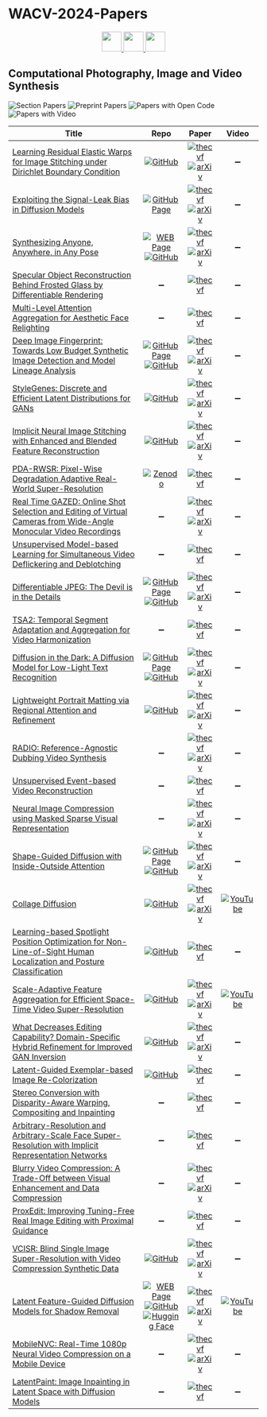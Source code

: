 # WACV-2024-Papers

<div align="center">
    <a href="https://github.com/DmitryRyumin/WACV-2024-Papers/blob/main/sections/biometrics_face_gesture_body_pose.md">
        <img src="https://cdn.jsdelivr.net/gh/DmitryRyumin/NewEraAI-Papers@main/images/left.svg" width="40" alt="" />
    </a>
    <a href="https://github.com/DmitryRyumin/WACV-2024-Papers/">
        <img src="https://cdn.jsdelivr.net/gh/DmitryRyumin/NewEraAI-Papers@main/images/home.svg" width="40" alt="" />
    </a>
    <a href="https://github.com/DmitryRyumin/WACV-2024-Papers/blob/main/sections/datasets_and_evaluations.md">
        <img src="https://cdn.jsdelivr.net/gh/DmitryRyumin/NewEraAI-Papers@main/images/right.svg" width="40" alt="" />
    </a>
</div>

## Computational Photography, Image and Video Synthesis

![Section Papers](https://img.shields.io/badge/Section%20Papers-32-42BA16) ![Preprint Papers](https://img.shields.io/badge/Preprint%20Papers-20-b31b1b) ![Papers with Open Code](https://img.shields.io/badge/Papers%20with%20Open%20Code-16-1D7FBF) ![Papers with Video](https://img.shields.io/badge/Papers%20with%20Video-3-FF0000)

| **Title** | **Repo** | **Paper** | **Video** |
|-----------|:--------:|:---------:|:---------:|
| [Learning Residual Elastic Warps for Image Stitching under Dirichlet Boundary Condition](https://openaccess.thecvf.com/content/WACV2024/html/Kim_Learning_Residual_Elastic_Warps_for_Image_Stitching_Under_Dirichlet_Boundary_WACV_2024_paper.html) | [![GitHub](https://img.shields.io/github/stars/minshu-kim/Recurrent-Elastic-Warp?style=flat)](https://github.com/minshu-kim/Recurrent-Elastic-Warp) | [![thecvf](https://img.shields.io/badge/pdf-thecvf-7395C5.svg)](https://openaccess.thecvf.com/content/WACV2024/papers/Kim_Learning_Residual_Elastic_Warps_for_Image_Stitching_Under_Dirichlet_Boundary_WACV_2024_paper.pdf) <br /> [![arXiv](https://img.shields.io/badge/arXiv-2309.01406-b31b1b.svg)](http://arxiv.org/abs/2309.01406) | :heavy_minus_sign: |
| [Exploiting the Signal-Leak Bias in Diffusion Models](https://openaccess.thecvf.com/content/WACV2024/html/Everaert_Exploiting_the_Signal-Leak_Bias_in_Diffusion_Models_WACV_2024_paper.html) | [![GitHub Page](https://img.shields.io/badge/GitHub-Page-159957.svg)](https://ivrl.github.io/signal-leak-bias/) | [![thecvf](https://img.shields.io/badge/pdf-thecvf-7395C5.svg)](https://openaccess.thecvf.com/content/WACV2024/papers/Everaert_Exploiting_the_Signal-Leak_Bias_in_Diffusion_Models_WACV_2024_paper.pdf) <br /> [![arXiv](https://img.shields.io/badge/arXiv-2309.15842-b31b1b.svg)](http://arxiv.org/abs/2309.15842) | :heavy_minus_sign: |
| [Synthesizing Anyone, Anywhere, in Any Pose](https://openaccess.thecvf.com/content/WACV2024/html/Hukkelas_Synthesizing_Anyone_Anywhere_in_Any_Pose_WACV_2024_paper.html) | [![WEB Page](https://img.shields.io/badge/WEB-Page-159957.svg)](https://www.hukkelas.no/deep_privacy2) <br /> [![GitHub](https://img.shields.io/github/stars/hukkelas/deep_privacy2?style=flat)](https://github.com/hukkelas/deep_privacy2) | [![thecvf](https://img.shields.io/badge/pdf-thecvf-7395C5.svg)](https://openaccess.thecvf.com/content/WACV2024/papers/Hukkelas_Synthesizing_Anyone_Anywhere_in_Any_Pose_WACV_2024_paper.pdf) <br /> [![arXiv](https://img.shields.io/badge/arXiv-2304.03164-b31b1b.svg)](http://arxiv.org/abs/2304.03164) | :heavy_minus_sign: |
| [Specular Object Reconstruction Behind Frosted Glass by Differentiable Rendering](https://openaccess.thecvf.com/content/WACV2024/html/Iwaguchi_Specular_Object_Reconstruction_Behind_Frosted_Glass_by_Differentiable_Rendering_WACV_2024_paper.html) | :heavy_minus_sign: | [![thecvf](https://img.shields.io/badge/pdf-thecvf-7395C5.svg)](https://openaccess.thecvf.com/content/WACV2024/papers/Iwaguchi_Specular_Object_Reconstruction_Behind_Frosted_Glass_by_Differentiable_Rendering_WACV_2024_paper.pdf) | :heavy_minus_sign: |
| [Multi-Level Attention Aggregation for Aesthetic Face Relighting](https://openaccess.thecvf.com/content/WACV2024/html/Pidaparthy_Multi-Level_Attention_Aggregation_for_Aesthetic_Face_Relighting_WACV_2024_paper.html) | :heavy_minus_sign: | [![thecvf](https://img.shields.io/badge/pdf-thecvf-7395C5.svg)](https://openaccess.thecvf.com/content/WACV2024/papers/Pidaparthy_Multi-Level_Attention_Aggregation_for_Aesthetic_Face_Relighting_WACV_2024_paper.pdf) | :heavy_minus_sign: |
| [Deep Image Fingerprint: Towards Low Budget Synthetic Image Detection and Model Lineage Analysis](https://openaccess.thecvf.com/content/WACV2024/html/Sinitsa_Deep_Image_Fingerprint_Towards_Low_Budget_Synthetic_Image_Detection_and_WACV_2024_paper.html) |  [![GitHub Page](https://img.shields.io/badge/GitHub-Page-159957.svg)](https://sergo2020.github.io/DIF/) <br /> [![GitHub](https://img.shields.io/github/stars/Sergo2020/DIF_pytorch_official?style=flat)](https://github.com/Sergo2020/DIF_pytorch_official) | [![thecvf](https://img.shields.io/badge/pdf-thecvf-7395C5.svg)](https://openaccess.thecvf.com/content/WACV2024/papers/Sinitsa_Deep_Image_Fingerprint_Towards_Low_Budget_Synthetic_Image_Detection_and_WACV_2024_paper.pdf) <br /> [![arXiv](https://img.shields.io/badge/arXiv-2303.10762-b31b1b.svg)](http://arxiv.org/abs/2303.10762) | :heavy_minus_sign: |
| [StyleGenes: Discrete and Efficient Latent Distributions for GANs](https://openaccess.thecvf.com/content/WACV2024/html/Ntavelis_StyleGenes_Discrete_and_Efficient_Latent_Distributions_for_GANs_WACV_2024_paper.html) | [![GitHub](https://img.shields.io/github/stars/entavelis/StyleGenes?style=flat)](https://github.com/entavelis/StyleGenes) | [![thecvf](https://img.shields.io/badge/pdf-thecvf-7395C5.svg)](https://openaccess.thecvf.com/content/WACV2024/papers/Ntavelis_StyleGenes_Discrete_and_Efficient_Latent_Distributions_for_GANs_WACV_2024_paper.pdf) <br /> [![arXiv](https://img.shields.io/badge/arXiv-2305.00599-b31b1b.svg)](http://arxiv.org/abs/2305.00599) | :heavy_minus_sign: |
| [Implicit Neural Image Stitching with Enhanced and Blended Feature Reconstruction](https://openaccess.thecvf.com/content/WACV2024/html/Kim_Implicit_Neural_Image_Stitching_With_Enhanced_and_Blended_Feature_Reconstruction_WACV_2024_paper.html) | [![GitHub](https://img.shields.io/github/stars/minshu-kim/Neural-Image-Stitching?style=flat)](https://github.com/minshu-kim/Neural-Image-Stitching) | [![thecvf](https://img.shields.io/badge/pdf-thecvf-7395C5.svg)](https://openaccess.thecvf.com/content/WACV2024/papers/Kim_Implicit_Neural_Image_Stitching_With_Enhanced_and_Blended_Feature_Reconstruction_WACV_2024_paper.pdf) <br /> [![arXiv](https://img.shields.io/badge/arXiv-2309.01409-b31b1b.svg)](http://arxiv.org/abs/2309.01409) | :heavy_minus_sign: |
| [PDA-RWSR: Pixel-Wise Degradation Adaptive Real-World Super-Resolution](https://openaccess.thecvf.com/content/WACV2024/html/Aakerberg_PDA-RWSR_Pixel-Wise_Degradation_Adaptive_Real-World_Super-Resolution_WACV_2024_paper.html) | [![Zenodo](https://img.shields.io/badge/Zenodo-dataset-FFD1BF.svg)](https://zenodo.org/records/10044260) | [![thecvf](https://img.shields.io/badge/pdf-thecvf-7395C5.svg)](https://openaccess.thecvf.com/content/WACV2024/papers/Aakerberg_PDA-RWSR_Pixel-Wise_Degradation_Adaptive_Real-World_Super-Resolution_WACV_2024_paper.pdf) | :heavy_minus_sign: |
| [Real Time GAZED: Online Shot Selection and Editing of Virtual Cameras from Wide-Angle Monocular Video Recordings](https://openaccess.thecvf.com/content/WACV2024/html/Achary_Real_Time_GAZED_Online_Shot_Selection_and_Editing_of_Virtual_WACV_2024_paper.html) | :heavy_minus_sign: | [![thecvf](https://img.shields.io/badge/pdf-thecvf-7395C5.svg)](https://openaccess.thecvf.com/content/WACV2024/papers/Achary_Real_Time_GAZED_Online_Shot_Selection_and_Editing_of_Virtual_WACV_2024_paper.pdf) <br /> [![arXiv](https://img.shields.io/badge/arXiv-2311.15581-b31b1b.svg)](http://arxiv.org/abs/2311.15581) | :heavy_minus_sign: |
| [Unsupervised Model-based Learning for Simultaneous Video Deflickering and Deblotching](https://openaccess.thecvf.com/content/WACV2024/html/Fulari_Unsupervised_Model-Based_Learning_for_Simultaneous_Video_Deflickering_and_Deblotching_WACV_2024_paper.html) | :heavy_minus_sign: | [![thecvf](https://img.shields.io/badge/pdf-thecvf-7395C5.svg)](https://openaccess.thecvf.com/content/WACV2024/papers/Fulari_Unsupervised_Model-Based_Learning_for_Simultaneous_Video_Deflickering_and_Deblotching_WACV_2024_paper.pdf) | :heavy_minus_sign: |
| [Differentiable JPEG: The Devil is in the Details](https://openaccess.thecvf.com/content/WACV2024/html/Reich_Differentiable_JPEG_The_Devil_Is_in_the_Details_WACV_2024_paper.html) | [![GitHub Page](https://img.shields.io/badge/GitHub-Page-159957.svg)](https://christophreich1996.github.io/differentiable_jpeg/) <br /> [![GitHub](https://img.shields.io/github/stars/necla-ml/Diff-JPEG?style=flat)](https://github.com/necla-ml/Diff-JPEG) | [![thecvf](https://img.shields.io/badge/pdf-thecvf-7395C5.svg)](https://openaccess.thecvf.com/content/WACV2024/papers/Reich_Differentiable_JPEG_The_Devil_Is_in_the_Details_WACV_2024_paper.pdf) <br /> [![arXiv](https://img.shields.io/badge/arXiv-2309.06978-b31b1b.svg)](http://arxiv.org/abs/2309.06978) | :heavy_minus_sign: |
| [TSA2: Temporal Segment Adaptation and Aggregation for Video Harmonization](https://openaccess.thecvf.com/content/WACV2024/html/Xiao_TSA2_Temporal_Segment_Adaptation_and_Aggregation_for_Video_Harmonization_WACV_2024_paper.html) | :heavy_minus_sign:  | [![thecvf](https://img.shields.io/badge/pdf-thecvf-7395C5.svg)](https://openaccess.thecvf.com/content/WACV2024/papers/Xiao_TSA2_Temporal_Segment_Adaptation_and_Aggregation_for_Video_Harmonization_WACV_2024_paper.pdf) | :heavy_minus_sign:  |
| [Diffusion in the Dark: A Diffusion Model for Low-Light Text Recognition](https://openaccess.thecvf.com/content/WACV2024/html/Nguyen_Diffusion_in_the_Dark_A_Diffusion_Model_for_Low-Light_Text_WACV_2024_paper.html) | [![GitHub Page](https://img.shields.io/badge/GitHub-Page-159957.svg)](https://ccnguyen.github.io/diffusion-in-the-dark/) <br /> [![GitHub](https://img.shields.io/github/stars/computational-imaging/diffusion-in-the-dark?style=flat)](https://github.com/computational-imaging/diffusion-in-the-dark/) | [![thecvf](https://img.shields.io/badge/pdf-thecvf-7395C5.svg)](https://openaccess.thecvf.com/content/WACV2024/papers/Nguyen_Diffusion_in_the_Dark_A_Diffusion_Model_for_Low-Light_Text_WACV_2024_paper.pdf) <br /> [![arXiv](https://img.shields.io/badge/arXiv-2303.04291-b31b1b.svg)](http://arxiv.org/abs/2303.04291) | :heavy_minus_sign:  |
| [Lightweight Portrait Matting via Regional Attention and Refinement](https://openaccess.thecvf.com/content/WACV2024/html/Zhong_Lightweight_Portrait_Matting_via_Regional_Attention_and_Refinement_WACV_2024_paper.html) | [![GitHub](https://img.shields.io/github/stars/JiauZhang/LiPM?style=flat)](https://github.com/JiauZhang/LiPM/) | [![thecvf](https://img.shields.io/badge/pdf-thecvf-7395C5.svg)](https://openaccess.thecvf.com/content/WACV2024/papers/Zhong_Lightweight_Portrait_Matting_via_Regional_Attention_and_Refinement_WACV_2024_paper.pdf) <br /> [![arXiv](https://img.shields.io/badge/arXiv-2311.03770-b31b1b.svg)](http://arxiv.org/abs/2311.03770) | :heavy_minus_sign: |
| [RADIO: Reference-Agnostic Dubbing Video Synthesis](https://openaccess.thecvf.com/content/WACV2024/html/Lee_RADIO_Reference-Agnostic_Dubbing_Video_Synthesis_WACV_2024_paper.html) | :heavy_minus_sign: | [![thecvf](https://img.shields.io/badge/pdf-thecvf-7395C5.svg)](https://openaccess.thecvf.com/content/WACV2024/papers/Lee_RADIO_Reference-Agnostic_Dubbing_Video_Synthesis_WACV_2024_paper.pdf) <br /> [![arXiv](https://img.shields.io/badge/arXiv-2309.01950-b31b1b.svg)](http://arxiv.org/abs/2309.01950) | :heavy_minus_sign: |
| [Unsupervised Event-based Video Reconstruction](https://openaccess.thecvf.com/content/WACV2024/html/Fox_Unsupervised_Event-Based_Video_Reconstruction_WACV_2024_paper.html) | :heavy_minus_sign: | [![thecvf](https://img.shields.io/badge/pdf-thecvf-7395C5.svg)](https://openaccess.thecvf.com/content/WACV2024/papers/Fox_Unsupervised_Event-Based_Video_Reconstruction_WACV_2024_paper.pdf) | :heavy_minus_sign: |
| [Neural Image Compression using Masked Sparse Visual Representation](https://openaccess.thecvf.com/content/WACV2024/html/Jiang_Neural_Image_Compression_Using_Masked_Sparse_Visual_Representation_WACV_2024_paper.html) | :heavy_minus_sign: | [![thecvf](https://img.shields.io/badge/pdf-thecvf-7395C5.svg)](https://openaccess.thecvf.com/content/WACV2024/papers/Jiang_Neural_Image_Compression_Using_Masked_Sparse_Visual_Representation_WACV_2024_paper.pdf) <br /> [![arXiv](https://img.shields.io/badge/arXiv-2309.11661-b31b1b.svg)](http://arxiv.org/abs/2309.11661) | :heavy_minus_sign: |
| [Shape-Guided Diffusion with Inside-Outside Attention](https://openaccess.thecvf.com/content/WACV2024/html/Park_Shape-Guided_Diffusion_With_Inside-Outside_Attention_WACV_2024_paper.html) | [![GitHub Page](https://img.shields.io/badge/GitHub-Page-159957.svg)](https://shape-guided-diffusion.github.io/) <br /> [![GitHub](https://img.shields.io/github/stars/shape-guided-diffusion/shape-guided-diffusion?style=flat)](https://github.com/shape-guided-diffusion/shape-guided-diffusion/) | [![thecvf](https://img.shields.io/badge/pdf-thecvf-7395C5.svg)](https://openaccess.thecvf.com/content/WACV2024/papers/Park_Shape-Guided_Diffusion_With_Inside-Outside_Attention_WACV_2024_paper.pdf) <br /> [![arXiv](https://img.shields.io/badge/arXiv-2212.00210-b31b1b.svg)](http://arxiv.org/abs/2212.00210) | :heavy_minus_sign: |
| [Collage Diffusion](https://openaccess.thecvf.com/content/WACV2024/html/Sarukkai_Collage_Diffusion_WACV_2024_paper.html) | [![GitHub](https://img.shields.io/github/stars/linden-li/collage-diffusion-ui?style=flat)](https://github.com/linden-li/collage-diffusion-ui) | [![thecvf](https://img.shields.io/badge/pdf-thecvf-7395C5.svg)](https://openaccess.thecvf.com/content/WACV2024/papers/Sarukkai_Collage_Diffusion_WACV_2024_paper.pdf) <br /> [![arXiv](https://img.shields.io/badge/arXiv-2303.00262-b31b1b.svg)](http://arxiv.org/abs/2303.00262) | [![YouTube](https://img.shields.io/badge/YouTube-%23FF0000.svg?style=for-the-badge&logo=YouTube&logoColor=white)](https://www.youtube.com/watch?v=BX4ZW9M_bmo) |
| [Learning-based Spotlight Position Optimization for Non-Line-of-Sight Human Localization and Posture Classification](https://openaccess.thecvf.com/content/WACV2024/html/Chandran_Learning-Based_Spotlight_Position_Optimization_for_Non-Line-of-Sight_Human_Localization_and_Posture_WACV_2024_paper.html) | [![GitHub](https://img.shields.io/github/stars/srchandr/Learning-Spotlight-Optimisation-NLOS?style=flat)](https://github.com/srchandr/Learning-Spotlight-Optimisation-NLOS/) | [![thecvf](https://img.shields.io/badge/pdf-thecvf-7395C5.svg)](https://openaccess.thecvf.com/content/WACV2024/papers/Chandran_Learning-Based_Spotlight_Position_Optimization_for_Non-Line-of-Sight_Human_Localization_and_Posture_WACV_2024_paper.pdf) | :heavy_minus_sign: |
| [Scale-Adaptive Feature Aggregation for Efficient Space-Time Video Super-Resolution](https://openaccess.thecvf.com/content/WACV2024/html/Huang_Scale-Adaptive_Feature_Aggregation_for_Efficient_Space-Time_Video_Super-Resolution_WACV_2024_paper.html) | [![GitHub](https://img.shields.io/github/stars/megvii-research/WACV2024-SAFA?style=flat)](https://github.com/megvii-research/WACV2024-SAFA/) | [![thecvf](https://img.shields.io/badge/pdf-thecvf-7395C5.svg)](https://openaccess.thecvf.com/content/WACV2024/papers/Huang_Scale-Adaptive_Feature_Aggregation_for_Efficient_Space-Time_Video_Super-Resolution_WACV_2024_paper.pdf) <br /> [![arXiv](https://img.shields.io/badge/arXiv-2310.17294-b31b1b.svg)](http://arxiv.org/abs/2310.17294) | [![YouTube](https://img.shields.io/badge/YouTube-%23FF0000.svg?style=for-the-badge&logo=YouTube&logoColor=white)](https://www.youtube.com/watch?v=J4N75OJPGJc) |
| [What Decreases Editing Capability? Domain-Specific Hybrid Refinement for Improved GAN Inversion](https://openaccess.thecvf.com/content/WACV2024/html/Cao_What_Decreases_Editing_Capability_Domain-Specific_Hybrid_Refinement_for_Improved_GAN_WACV_2024_paper.html) | [![GitHub](https://img.shields.io/github/stars/caopulan/Domain-Specific_Hybrid_Refinement_Inversion?style=flat)](https://github.com/caopulan/Domain-Specific_Hybrid_Refinement_Inversion/) | [![thecvf](https://img.shields.io/badge/pdf-thecvf-7395C5.svg)](https://openaccess.thecvf.com/content/WACV2024/papers/Cao_What_Decreases_Editing_Capability_Domain-Specific_Hybrid_Refinement_for_Improved_GAN_WACV_2024_paper.pdf) <br /> [![arXiv](https://img.shields.io/badge/arXiv-2301.12141-b31b1b.svg)](http://arxiv.org/abs/2301.12141) | :heavy_minus_sign: |
| [Latent-Guided Exemplar-based Image Re-Colorization](https://openaccess.thecvf.com/content/WACV2024/html/Yang_Latent-Guided_Exemplar-Based_Image_Re-Colorization_WACV_2024_paper.html) | [![GitHub](https://img.shields.io/github/stars/13633491388/LG-IR?style=flat)](https://github.com/13633491388/LG-IR/) | [![thecvf](https://img.shields.io/badge/pdf-thecvf-7395C5.svg)](https://openaccess.thecvf.com/content/WACV2024/papers/Yang_Latent-Guided_Exemplar-Based_Image_Re-Colorization_WACV_2024_paper.pdf) | :heavy_minus_sign: |
| [Stereo Conversion with Disparity-Aware Warping, Compositing and Inpainting](https://openaccess.thecvf.com/content/WACV2024/html/Mehl_Stereo_Conversion_With_Disparity-Aware_Warping_Compositing_and_Inpainting_WACV_2024_paper.html) | :heavy_minus_sign: | [![thecvf](https://img.shields.io/badge/pdf-thecvf-7395C5.svg)](https://openaccess.thecvf.com/content/WACV2024/papers/Mehl_Stereo_Conversion_With_Disparity-Aware_Warping_Compositing_and_Inpainting_WACV_2024_paper.pdf) | :heavy_minus_sign: |
| [Arbitrary-Resolution and Arbitrary-Scale Face Super-Resolution with Implicit Representation Networks](https://openaccess.thecvf.com/content/WACV2024/html/Tsai_Arbitrary-Resolution_and_Arbitrary-Scale_Face_Super-Resolution_With_Implicit_Representation_Networks_WACV_2024_paper.html) | :heavy_minus_sign: | [![thecvf](https://img.shields.io/badge/pdf-thecvf-7395C5.svg)](https://openaccess.thecvf.com/content/WACV2024/papers/Tsai_Arbitrary-Resolution_and_Arbitrary-Scale_Face_Super-Resolution_With_Implicit_Representation_Networks_WACV_2024_paper.pdf) | :heavy_minus_sign: |
| [Blurry Video Compression: A Trade-Off between Visual Enhancement and Data Compression](https://openaccess.thecvf.com/content/WACV2024/html/Argaw_Blurry_Video_Compression_A_Trade-Off_Between_Visual_Enhancement_and_Data_WACV_2024_paper.html) | :heavy_minus_sign: | [![thecvf](https://img.shields.io/badge/pdf-thecvf-7395C5.svg)](https://openaccess.thecvf.com/content/WACV2024/papers/Argaw_Blurry_Video_Compression_A_Trade-Off_Between_Visual_Enhancement_and_Data_WACV_2024_paper.pdf) <br /> [![arXiv](https://img.shields.io/badge/arXiv-2311.04430-b31b1b.svg)](http://arxiv.org/abs/2311.04430) | :heavy_minus_sign: |
| [ProxEdit: Improving Tuning-Free Real Image Editing with Proximal Guidance](https://openaccess.thecvf.com/content/WACV2024/html/Han_ProxEdit_Improving_Tuning-Free_Real_Image_Editing_With_Proximal_Guidance_WACV_2024_paper.html) | :heavy_minus_sign: | [![thecvf](https://img.shields.io/badge/pdf-thecvf-7395C5.svg)](https://openaccess.thecvf.com/content/WACV2024/papers/Han_ProxEdit_Improving_Tuning-Free_Real_Image_Editing_With_Proximal_Guidance_WACV_2024_paper.pdf) | :heavy_minus_sign: |
| [VCISR: Blind Single Image Super-Resolution with Video Compression Synthetic Data](https://openaccess.thecvf.com/content/WACV2024/html/Wang_VCISR_Blind_Single_Image_Super-Resolution_With_Video_Compression_Synthetic_Data_WACV_2024_paper.html) | [![GitHub](https://img.shields.io/github/stars/Kiteretsu77/VCISR-official?style=flat)](https://github.com/Kiteretsu77/VCISR-official) | [![thecvf](https://img.shields.io/badge/pdf-thecvf-7395C5.svg)](https://openaccess.thecvf.com/content/WACV2024/papers/Wang_VCISR_Blind_Single_Image_Super-Resolution_With_Video_Compression_Synthetic_Data_WACV_2024_paper.pdf) <br /> [![arXiv](https://img.shields.io/badge/arXiv-2311.00996-b31b1b.svg)](http://arxiv.org/abs/2311.00996) | :heavy_minus_sign: |
| [Latent Feature-Guided Diffusion Models for Shadow Removal](https://openaccess.thecvf.com/content/WACV2024/html/Mei_Latent_Feature-Guided_Diffusion_Models_for_Shadow_Removal_WACV_2024_paper.html) | [![WEB Page](https://img.shields.io/badge/WEB-Page-159957.svg)](https://kfmei.page/shadow-diffusion/) <br /> [![GitHub](https://img.shields.io/github/stars/MKFMIKU/Instance-Shadow-Diffusion?style=flat)](https://github.com/MKFMIKU/Instance-Shadow-Diffusion) <br /> [![Hugging Face](https://img.shields.io/badge/🤗-demo-FFD21F.svg)](https://huggingface.co/spaces/MKFMIKU/Instance-Shadow-Removal) | [![thecvf](https://img.shields.io/badge/pdf-thecvf-7395C5.svg)](https://openaccess.thecvf.com/content/WACV2024/papers/Mei_Latent_Feature-Guided_Diffusion_Models_for_Shadow_Removal_WACV_2024_paper.pdf) <br /> [![arXiv](https://img.shields.io/badge/arXiv-2312.02156-b31b1b.svg)](http://arxiv.org/abs/2312.02156) | [![YouTube](https://img.shields.io/badge/YouTube-%23FF0000.svg?style=for-the-badge&logo=YouTube&logoColor=white)](https://www.youtube.com/watch?v=WvWBoOZR208) |
| [MobileNVC: Real-Time 1080p Neural Video Compression on a Mobile Device](https://openaccess.thecvf.com/content/WACV2024/html/van_Rozendaal_MobileNVC_Real-Time_1080p_Neural_Video_Compression_on_a_Mobile_Device_WACV_2024_paper.html) | :heavy_minus_sign: | [![thecvf](https://img.shields.io/badge/pdf-thecvf-7395C5.svg)](https://openaccess.thecvf.com/content/WACV2024/papers/van_Rozendaal_MobileNVC_Real-Time_1080p_Neural_Video_Compression_on_a_Mobile_Device_WACV_2024_paper.pdf) <br /> [![arXiv](https://img.shields.io/badge/arXiv-2310.01258-b31b1b.svg)](http://arxiv.org/abs/2310.01258) | :heavy_minus_sign: |
| [LatentPaint: Image Inpainting in Latent Space with Diffusion Models](https://openaccess.thecvf.com/content/WACV2024/html/Corneanu_LatentPaint_Image_Inpainting_in_Latent_Space_With_Diffusion_Models_WACV_2024_paper.html) | :heavy_minus_sign: | [![thecvf](https://img.shields.io/badge/pdf-thecvf-7395C5.svg)](https://openaccess.thecvf.com/content/WACV2024/papers/Corneanu_LatentPaint_Image_Inpainting_in_Latent_Space_With_Diffusion_Models_WACV_2024_paper.pdf) | :heavy_minus_sign: |
